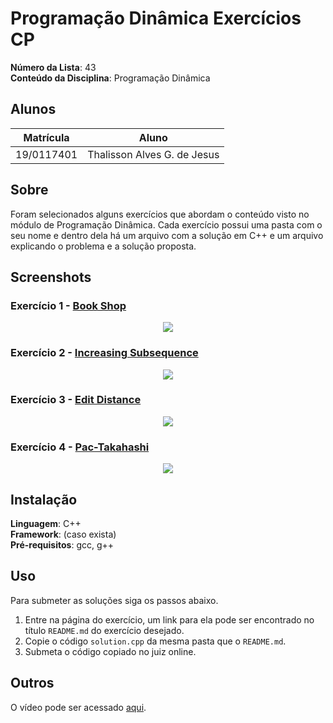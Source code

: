 # Programação Dinâmica Exercícios CP

**Número da Lista**: 43<br>
**Conteúdo da Disciplina**: Programação Dinâmica<br>

## Alunos
|Matrícula | Aluno |
| -- | -- |
| 19/0117401  |  Thalisson Alves G. de Jesus |

## Sobre
Foram selecionados alguns exercícios que abordam o conteúdo visto no módulo de Programação Dinâmica. Cada exercício possui uma pasta com o seu nome e dentro dela há um arquivo com a solução em C++ e um arquivo explicando o problema e a solução proposta.

## Screenshots

### Exercício 1 - [Book Shop](./Book-Shop/)

<center>

![](./assets/Book-Shop.png)
</center>

### Exercício 2 - [Increasing Subsequence](./Increasing-Subsequence/)

<center>

![](./assets/Increasing-Subsequence.png)
</center>

### Exercício 3 - [Edit Distance](./Edit-Distance/)

<center>

![](./assets/Edit-Distance.png)
</center>

### Exercício 4 - [Pac-Takahashi](./Pac-Takahashi/)

<center>

![](./assets/Pac-Takahashi.png)
</center>

## Instalação
**Linguagem**: C++<br>
**Framework**: (caso exista)<br>
**Pré-requisitos**: gcc, g++

## Uso

Para submeter as soluções siga os passos abaixo.

1. Entre na página do exercício, um link para ela pode ser encontrado no título `README.md` do exercício desejado.
2. Copie o código `solution.cpp` da mesma pasta que o `README.md`.
3. Submeta o código copiado no juiz online.

## Outros

O vídeo pode ser acessado [aqui](video.mp4).

